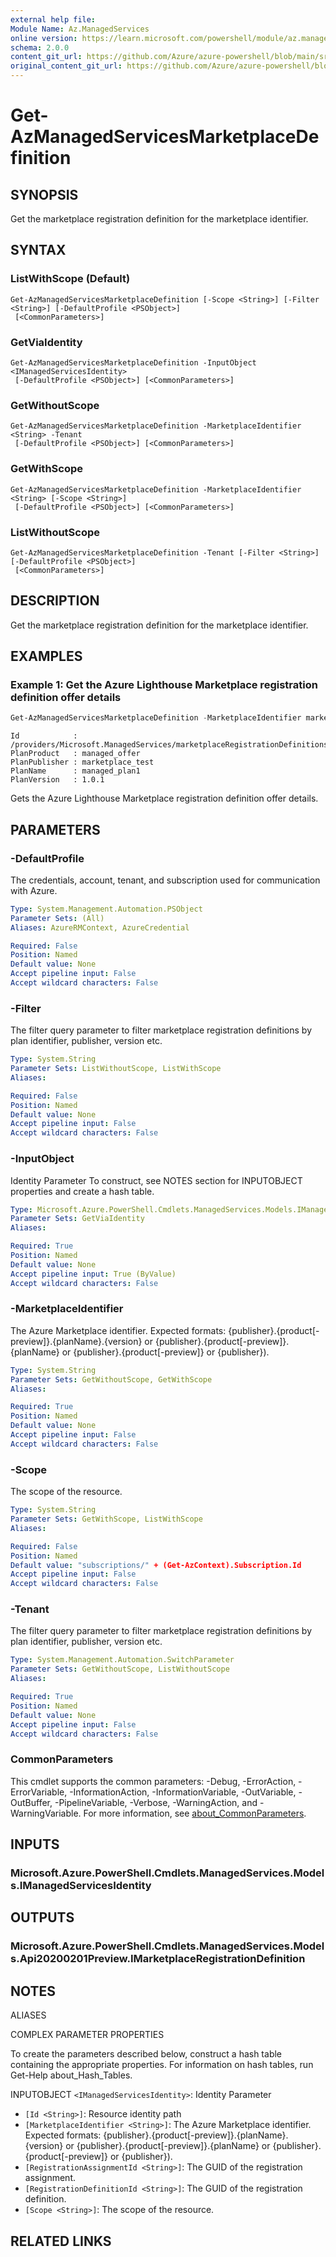 ```yaml
---
external help file:
Module Name: Az.ManagedServices
online version: https://learn.microsoft.com/powershell/module/az.managedservices/get-azmanagedservicesmarketplacedefinition
schema: 2.0.0
content_git_url: https://github.com/Azure/azure-powershell/blob/main/src/ManagedServices/help/Get-AzManagedServicesMarketplaceDefinition.md
original_content_git_url: https://github.com/Azure/azure-powershell/blob/main/src/ManagedServices/help/Get-AzManagedServicesMarketplaceDefinition.md
---
```


# Get-AzManagedServicesMarketplaceDefinition

## SYNOPSIS
Get the marketplace registration definition for the marketplace identifier.

## SYNTAX

### ListWithScope (Default)
```
Get-AzManagedServicesMarketplaceDefinition [-Scope <String>] [-Filter <String>] [-DefaultProfile <PSObject>]
 [<CommonParameters>]
```

### GetViaIdentity
```
Get-AzManagedServicesMarketplaceDefinition -InputObject <IManagedServicesIdentity>
 [-DefaultProfile <PSObject>] [<CommonParameters>]
```

### GetWithoutScope
```
Get-AzManagedServicesMarketplaceDefinition -MarketplaceIdentifier <String> -Tenant
 [-DefaultProfile <PSObject>] [<CommonParameters>]
```

### GetWithScope
```
Get-AzManagedServicesMarketplaceDefinition -MarketplaceIdentifier <String> [-Scope <String>]
 [-DefaultProfile <PSObject>] [<CommonParameters>]
```

### ListWithoutScope
```
Get-AzManagedServicesMarketplaceDefinition -Tenant [-Filter <String>] [-DefaultProfile <PSObject>]
 [<CommonParameters>]
```

## DESCRIPTION
Get the marketplace registration definition for the marketplace identifier.

## EXAMPLES

### Example 1: Get the Azure Lighthouse Marketplace registration definition offer details
```powershell
Get-AzManagedServicesMarketplaceDefinition -MarketplaceIdentifier marketplace_test.managed_offer.managed_plan1.1.0.1 | Format-List Id, PlanProduct, PlanPublisher, PlanName, PlanVersion
```

```output
Id            : /providers/Microsoft.ManagedServices/marketplaceRegistrationDefinitions/marketplace_test.managed_offer.managed_plan1.1.0.1
PlanProduct   : managed_offer
PlanPublisher : marketplace_test
PlanName      : managed_plan1
PlanVersion   : 1.0.1
```

Gets the Azure Lighthouse Marketplace registration definition offer details.

## PARAMETERS

### -DefaultProfile
The credentials, account, tenant, and subscription used for communication with Azure.

```yaml
Type: System.Management.Automation.PSObject
Parameter Sets: (All)
Aliases: AzureRMContext, AzureCredential

Required: False
Position: Named
Default value: None
Accept pipeline input: False
Accept wildcard characters: False
```

### -Filter
The filter query parameter to filter marketplace registration definitions by plan identifier, publisher, version etc.

```yaml
Type: System.String
Parameter Sets: ListWithoutScope, ListWithScope
Aliases:

Required: False
Position: Named
Default value: None
Accept pipeline input: False
Accept wildcard characters: False
```

### -InputObject
Identity Parameter
To construct, see NOTES section for INPUTOBJECT properties and create a hash table.

```yaml
Type: Microsoft.Azure.PowerShell.Cmdlets.ManagedServices.Models.IManagedServicesIdentity
Parameter Sets: GetViaIdentity
Aliases:

Required: True
Position: Named
Default value: None
Accept pipeline input: True (ByValue)
Accept wildcard characters: False
```

### -MarketplaceIdentifier
The Azure Marketplace identifier.
Expected formats: {publisher}.{product[-preview]}.{planName}.{version} or {publisher}.{product[-preview]}.{planName} or {publisher}.{product[-preview]} or {publisher}).

```yaml
Type: System.String
Parameter Sets: GetWithoutScope, GetWithScope
Aliases:

Required: True
Position: Named
Default value: None
Accept pipeline input: False
Accept wildcard characters: False
```

### -Scope
The scope of the resource.

```yaml
Type: System.String
Parameter Sets: GetWithScope, ListWithScope
Aliases:

Required: False
Position: Named
Default value: "subscriptions/" + (Get-AzContext).Subscription.Id
Accept pipeline input: False
Accept wildcard characters: False
```

### -Tenant
The filter query parameter to filter marketplace registration definitions by plan identifier, publisher, version etc.

```yaml
Type: System.Management.Automation.SwitchParameter
Parameter Sets: GetWithoutScope, ListWithoutScope
Aliases:

Required: True
Position: Named
Default value: None
Accept pipeline input: False
Accept wildcard characters: False
```

### CommonParameters
This cmdlet supports the common parameters: -Debug, -ErrorAction, -ErrorVariable, -InformationAction, -InformationVariable, -OutVariable, -OutBuffer, -PipelineVariable, -Verbose, -WarningAction, and -WarningVariable. For more information, see [about_CommonParameters](http://go.microsoft.com/fwlink/?LinkID=113216).

## INPUTS

### Microsoft.Azure.PowerShell.Cmdlets.ManagedServices.Models.IManagedServicesIdentity

## OUTPUTS

### Microsoft.Azure.PowerShell.Cmdlets.ManagedServices.Models.Api20200201Preview.IMarketplaceRegistrationDefinition

## NOTES

ALIASES

COMPLEX PARAMETER PROPERTIES

To create the parameters described below, construct a hash table containing the appropriate properties. For information on hash tables, run Get-Help about_Hash_Tables.


INPUTOBJECT `<IManagedServicesIdentity>`: Identity Parameter
  - `[Id <String>]`: Resource identity path
  - `[MarketplaceIdentifier <String>]`: The Azure Marketplace identifier. Expected formats: {publisher}.{product[-preview]}.{planName}.{version} or {publisher}.{product[-preview]}.{planName} or {publisher}.{product[-preview]} or {publisher}).
  - `[RegistrationAssignmentId <String>]`: The GUID of the registration assignment.
  - `[RegistrationDefinitionId <String>]`: The GUID of the registration definition.
  - `[Scope <String>]`: The scope of the resource.

## RELATED LINKS

